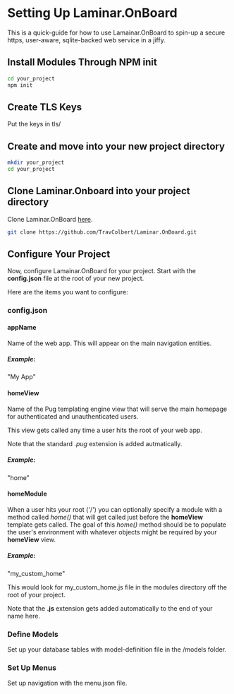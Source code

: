 # Setting Up Laminar.OnBoard

This is a quick-guide for how to use Lamainar.OnBoard to spin-up a secure 
https, user-aware, sqlite-backed web service in a jiffy.

## Install Modules Through NPM init

```bash
cd your_project
npm init
```
## Create TLS Keys

Put the keys in tls/

## Create and move into your new project directory

```bash
mkdir your_project
cd your_project
```

## Clone Laminar.Onboard into your project directory

Clone Laminar.OnBoard [here](https://github.com/TravColbert/Laminar.OnBoard.git).

```sh
git clone https://github.com/TravColbert/Laminar.OnBoard.git
```

## Configure Your Project

Now, configure Lamainar.OnBoard for your project. Start with the **config.json** 
file at the root of your new project.

Here are the items you want to configure:

### config.json

#### appName

Name of the web app. This will appear on the main navigation entities.

##### Example:

"My App"

#### homeView

Name of the Pug templating engine view that will serve the main homepage for 
authenticated and unauthenticated users.

This view gets called any time a user hits the root of your web app.

Note that the standard .*pug* extension is added autmatically.

##### Example: 

"home"

#### homeModule

When a user hits your root ('/') you can optionally specify a module with a 
method called *home()* that will get called just before the **homeView** 
template gets called. The goal of this *home()* method should be to populate
the user's environment with whatever objects might be required by your 
**homeView** view.

##### Example:

"my_custom_home"

This would look for my_custom_home.js file in the modules directory off the 
root of your project.

Note that the **.js** extension gets added automatically to the end of your name here.

### Define Models

Set up your database tables with model-definition file in the /models folder.

### Set Up Menus

Set up navigation with the menu.json file.

